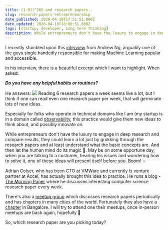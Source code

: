 ```yaml
---
title: (1.01)^365 and research papers..
slug: research-papers-entrepreneurship
date_published: 2020-04-19T17:51:51.000Z
date_updated: 2020-04-19T18:00:51.000Z
tags: [startup, developer, Long term thinking]
description: While entrepreneurs don't have the luxury to engage in deep research, they could learn a lot just by grokking through the research papers and understanding the basic concepts. And then let the human mind do its magic 🦄
---
```


I recently stumbled upon this [interview](https://www.huffingtonpost.in/entry/andrew-ng_n_7267682?ri18n=true) from Andrew Ng, arguably one of the guys single handedly responsible for making Machine Learning popular and accessible. 

In his interview, there is a beautiful excerpt which I want to highlight. When asked: 

***Do you have any helpful habits or routines?***

He answers:
![](/img/2020/04/Screenshot-2020-04-19-at-10.55.33-PM.jpg)
Reading 6 research papers a week seems like a lot, but I think if one can read even one research paper per week, that will germinate lots of new ideas.

Especially for folks who operate in technical domains like I am (my startup is in a domain called [observability](https://signoz.io), this practice would give them new ideas to think about, and possibly innovate on. 

While entrepreneurs don't have the luxury to engage in deep research and compare results, they could learn a lot just by grokking through the research papers and at least understand what the basic concepts are. And then let the human mind do its magic 🦄. May be on some opportune day, when you are talking to a customer, hearing his issues and wondering how to solve it, one of these ideas will present itself before you. Boom! 💥

Adrian Colyer, who has been CTO at VMWare and currently is venture partner at Accel, has actually brought this idea to practice. He runs a blog - [The Morning Paper](https://blog.acolyer.org/) where he discusses interesting computer science research paper every week. 

There's also a [meetup group](https://paperswelove.org/) which discusses research papers periodically and has chapters in many cities of the world. Fortunately they also have a [chapter](https://paperswelove.org/chapter/bangalore/) in Bangalore. I will try to attend one their meetups, once in-person meetups are back again, hopefully 🤞

So, which research paper are you picking today?
